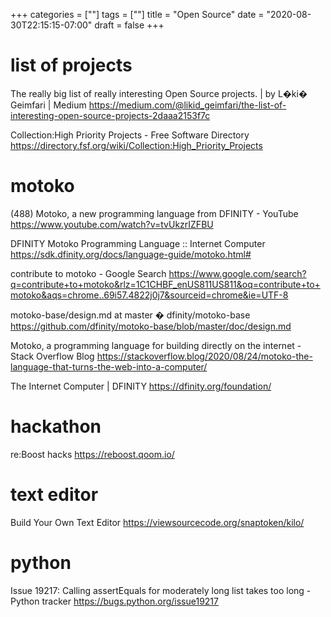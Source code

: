 +++
categories = [""]
tags = [""]
title = "Open Source"
date = "2020-08-30T22:15:15-07:00"
draft = false
+++

# list of projects

The really big list of really interesting Open Source projects. | by L�ki� Geimfari | Medium
https://medium.com/@likid_geimfari/the-list-of-interesting-open-source-projects-2daaa2153f7c

Collection:High Priority Projects - Free Software Directory
https://directory.fsf.org/wiki/Collection:High_Priority_Projects

# motoko

(488) Motoko, a new programming language from DFINITY - YouTube
https://www.youtube.com/watch?v=tvUkzrIZFBU

DFINITY Motoko Programming Language :: Internet Computer
https://sdk.dfinity.org/docs/language-guide/motoko.html#

contribute to motoko - Google Search
https://www.google.com/search?q=contribute+to+motoko&rlz=1C1CHBF_enUS811US811&oq=contribute+to+motoko&aqs=chrome..69i57.4822j0j7&sourceid=chrome&ie=UTF-8

motoko-base/design.md at master � dfinity/motoko-base
https://github.com/dfinity/motoko-base/blob/master/doc/design.md

Motoko, a programming language for building directly on the internet - Stack Overflow Blog
https://stackoverflow.blog/2020/08/24/motoko-the-language-that-turns-the-web-into-a-computer/

The Internet Computer | DFINITY
https://dfinity.org/foundation/

# hackathon

re:Boost hacks
https://reboost.qoom.io/

# text editor
Build Your Own Text Editor
https://viewsourcecode.org/snaptoken/kilo/

# python

Issue 19217: Calling assertEquals for moderately long list takes too long - Python tracker
https://bugs.python.org/issue19217

